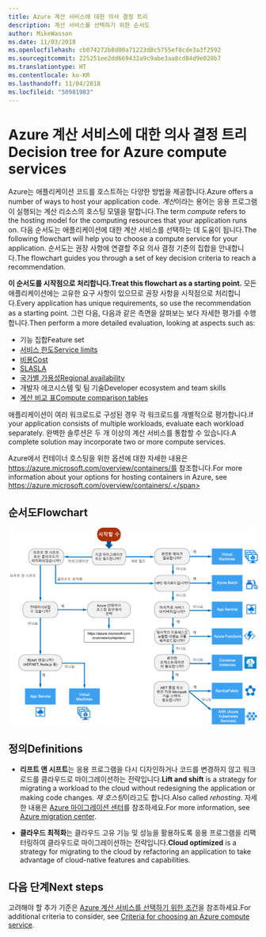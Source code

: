 ```yaml
---
title: Azure 계산 서비스에 대한 의사 결정 트리
description: 계산 서비스를 선택하기 위한 순서도
author: MikeWasson
ms.date: 11/03/2018
ms.openlocfilehash: cb074272b8d00a71223d8c5755ef8cde3a3f2592
ms.sourcegitcommit: 225251ee2dd669432a9c9abe3aa8cd84d9e020b7
ms.translationtype: HT
ms.contentlocale: ko-KR
ms.lasthandoff: 11/04/2018
ms.locfileid: "50981983"
---
```

# <a name="decision-tree-for-azure-compute-services"></a><span data-ttu-id="5e3ca-103">Azure 계산 서비스에 대한 의사 결정 트리</span><span class="sxs-lookup"><span data-stu-id="5e3ca-103">Decision tree for Azure compute services</span></span>

<span data-ttu-id="5e3ca-104">Azure는 애플리케이션 코드를 호스트하는 다양한 방법을 제공합니다.</span><span class="sxs-lookup"><span data-stu-id="5e3ca-104">Azure offers a number of ways to host your application code.</span></span> <span data-ttu-id="5e3ca-105">*계산*이라는 용어는 응용 프로그램이 실행되는 계산 리소스의 호스팅 모델을 말합니다.</span><span class="sxs-lookup"><span data-stu-id="5e3ca-105">The term *compute* refers to the hosting model for the computing resources that your application runs on.</span></span> <span data-ttu-id="5e3ca-106">다음 순서도는 애플리케이션에 대한 계산 서비스를 선택하는 데 도움이 됩니다.</span><span class="sxs-lookup"><span data-stu-id="5e3ca-106">The following flowchart will help you to choose a compute service for your application.</span></span> <span data-ttu-id="5e3ca-107">순서도는 권장 사항에 연결할 주요 의사 결정 기준의 집합을 안내합니다.</span><span class="sxs-lookup"><span data-stu-id="5e3ca-107">The flowchart guides you through a set of key decision criteria to reach a recommendation.</span></span> 

<span data-ttu-id="5e3ca-108">**이 순서도를 시작점으로 처리합니다.**</span><span class="sxs-lookup"><span data-stu-id="5e3ca-108">**Treat this flowchart as a starting point.**</span></span> <span data-ttu-id="5e3ca-109">모든 애플리케이션에는 고유한 요구 사항이 있으므로 권장 사항을 시작점으로 처리합니다.</span><span class="sxs-lookup"><span data-stu-id="5e3ca-109">Every application has unique requirements, so use the recommendation as a starting point.</span></span> <span data-ttu-id="5e3ca-110">그런 다음, 다음과 같은 측면을 살펴보는 보다 자세한 평가를 수행합니다.</span><span class="sxs-lookup"><span data-stu-id="5e3ca-110">Then perform a more detailed evaluation, looking at aspects such as:</span></span>
 
- <span data-ttu-id="5e3ca-111">기능 집합</span><span class="sxs-lookup"><span data-stu-id="5e3ca-111">Feature set</span></span>
- [<span data-ttu-id="5e3ca-112">서비스 한도</span><span class="sxs-lookup"><span data-stu-id="5e3ca-112">Service limits</span></span>](/azure/azure-subscription-service-limits)
- [<span data-ttu-id="5e3ca-113">비용</span><span class="sxs-lookup"><span data-stu-id="5e3ca-113">Cost</span></span>](https://azure.microsoft.com/pricing/)
- [<span data-ttu-id="5e3ca-114">SLA</span><span class="sxs-lookup"><span data-stu-id="5e3ca-114">SLA</span></span>](https://azure.microsoft.com/support/legal/sla/)
- [<span data-ttu-id="5e3ca-115">국가별 가용성</span><span class="sxs-lookup"><span data-stu-id="5e3ca-115">Regional availability</span></span>](https://azure.microsoft.com/global-infrastructure/services/)
- <span data-ttu-id="5e3ca-116">개발자 에코시스템 및 팀 기술</span><span class="sxs-lookup"><span data-stu-id="5e3ca-116">Developer ecosystem and team skills</span></span>
- [<span data-ttu-id="5e3ca-117">계산 비교 표</span><span class="sxs-lookup"><span data-stu-id="5e3ca-117">Compute comparison tables</span></span>](./compute-comparison.md)

<span data-ttu-id="5e3ca-118">애플리케이션이 여러 워크로드로 구성된 경우 각 워크로드를 개별적으로 평가합니다.</span><span class="sxs-lookup"><span data-stu-id="5e3ca-118">If your application consists of multiple workloads, evaluate each workload separately.</span></span> <span data-ttu-id="5e3ca-119">완벽한 솔루션은 두 개 이상의 계산 서비스를 통합할 수 있습니다.</span><span class="sxs-lookup"><span data-stu-id="5e3ca-119">A complete solution may incorporate two or more compute services.</span></span>

<span data-ttu-id="5e3ca-120">Azure에서 컨테이너 호스팅을 위한 옵션에 대한 자세한 내용은 https://azure.microsoft.com/overview/containers/를 참조합니다.</span><span class="sxs-lookup"><span data-stu-id="5e3ca-120">For more information about your options for hosting containers in Azure, see https://azure.microsoft.com/overview/containers/.</span></span>

## <a name="flowchart"></a><span data-ttu-id="5e3ca-121">순서도</span><span class="sxs-lookup"><span data-stu-id="5e3ca-121">Flowchart</span></span>

![](../images/compute-decision-tree.svg)

## <a name="definitions"></a><span data-ttu-id="5e3ca-122">정의</span><span class="sxs-lookup"><span data-stu-id="5e3ca-122">Definitions</span></span>

- <span data-ttu-id="5e3ca-123">**리프트 앤 시프트**는 응용 프로그램을 다시 디자인하거나 코드를 변경하지 않고 워크로드를 클라우드로 마이그레이션하는 전략입니다.</span><span class="sxs-lookup"><span data-stu-id="5e3ca-123">**Lift and shift** is a strategy for migrating a workload to the cloud without redesigning the application or making code changes.</span></span> <span data-ttu-id="5e3ca-124">*재 호스팅*이라고도 합니다.</span><span class="sxs-lookup"><span data-stu-id="5e3ca-124">Also called *rehosting*.</span></span> <span data-ttu-id="5e3ca-125">자세한 내용은 [Azure 마이그레이션 센터](https://azure.microsoft.com/migration/)를 참조하세요.</span><span class="sxs-lookup"><span data-stu-id="5e3ca-125">For more information, see [Azure migration center](https://azure.microsoft.com/migration/).</span></span>

- <span data-ttu-id="5e3ca-126">**클라우드 최적화**는 클라우드 고유 기능 및 성능을 활용하도록 응용 프로그램을 리팩터링하여 클라우드로 마이그레이션하는 전략입니다.</span><span class="sxs-lookup"><span data-stu-id="5e3ca-126">**Cloud optimized** is a strategy for migrating to the cloud by refactoring an application to take advantage of cloud-native features and capabilities.</span></span>

## <a name="next-steps"></a><span data-ttu-id="5e3ca-127">다음 단계</span><span class="sxs-lookup"><span data-stu-id="5e3ca-127">Next steps</span></span>

<span data-ttu-id="5e3ca-128">고려해야 할 추가 기준은 [Azure 계산 서비스를 선택하기 위한 조건](./compute-comparison.md)을 참조하세요.</span><span class="sxs-lookup"><span data-stu-id="5e3ca-128">For additional criteria to consider, see [Criteria for choosing an Azure compute service](./compute-comparison.md).</span></span>
